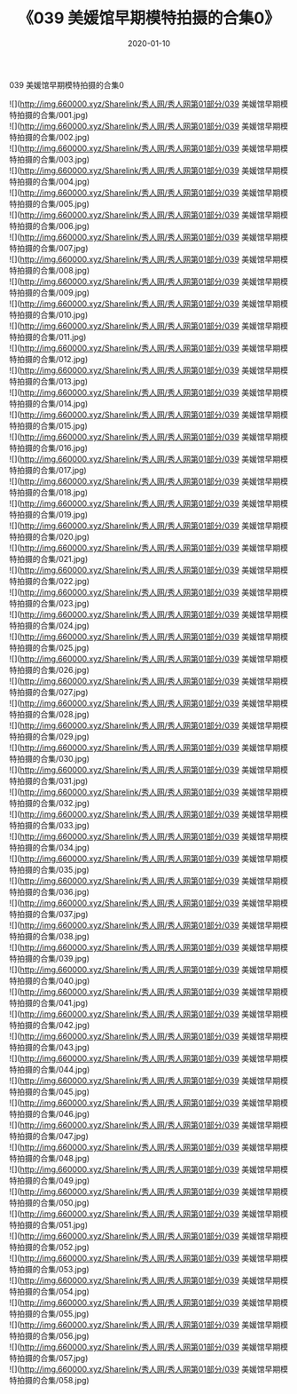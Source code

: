 ﻿---
layout: post
title:  《039 美媛馆早期模特拍摄的合集0》
date:   2020-01-10
img: http://img.660000.xyz/Sharelink/秀人网/秀人网第01部分/039 美媛馆早期模特拍摄的合集0/000.jpg
categories: [美女, 清纯, 唯美]
---

039 美媛馆早期模特拍摄的合集0

  ![](http://img.660000.xyz/Sharelink/秀人网/秀人网第01部分/039 美媛馆早期模特拍摄的合集/001.jpg) <br> ![](http://img.660000.xyz/Sharelink/秀人网/秀人网第01部分/039 美媛馆早期模特拍摄的合集/002.jpg) <br> ![](http://img.660000.xyz/Sharelink/秀人网/秀人网第01部分/039 美媛馆早期模特拍摄的合集/003.jpg) <br> ![](http://img.660000.xyz/Sharelink/秀人网/秀人网第01部分/039 美媛馆早期模特拍摄的合集/004.jpg) <br> ![](http://img.660000.xyz/Sharelink/秀人网/秀人网第01部分/039 美媛馆早期模特拍摄的合集/005.jpg) <br> ![](http://img.660000.xyz/Sharelink/秀人网/秀人网第01部分/039 美媛馆早期模特拍摄的合集/006.jpg) <br> ![](http://img.660000.xyz/Sharelink/秀人网/秀人网第01部分/039 美媛馆早期模特拍摄的合集/007.jpg) <br> ![](http://img.660000.xyz/Sharelink/秀人网/秀人网第01部分/039 美媛馆早期模特拍摄的合集/008.jpg) <br> ![](http://img.660000.xyz/Sharelink/秀人网/秀人网第01部分/039 美媛馆早期模特拍摄的合集/009.jpg) <br> ![](http://img.660000.xyz/Sharelink/秀人网/秀人网第01部分/039 美媛馆早期模特拍摄的合集/010.jpg) <br> ![](http://img.660000.xyz/Sharelink/秀人网/秀人网第01部分/039 美媛馆早期模特拍摄的合集/011.jpg) <br> ![](http://img.660000.xyz/Sharelink/秀人网/秀人网第01部分/039 美媛馆早期模特拍摄的合集/012.jpg) <br> ![](http://img.660000.xyz/Sharelink/秀人网/秀人网第01部分/039 美媛馆早期模特拍摄的合集/013.jpg) <br> ![](http://img.660000.xyz/Sharelink/秀人网/秀人网第01部分/039 美媛馆早期模特拍摄的合集/014.jpg) <br> ![](http://img.660000.xyz/Sharelink/秀人网/秀人网第01部分/039 美媛馆早期模特拍摄的合集/015.jpg) <br> ![](http://img.660000.xyz/Sharelink/秀人网/秀人网第01部分/039 美媛馆早期模特拍摄的合集/016.jpg) <br> ![](http://img.660000.xyz/Sharelink/秀人网/秀人网第01部分/039 美媛馆早期模特拍摄的合集/017.jpg) <br> ![](http://img.660000.xyz/Sharelink/秀人网/秀人网第01部分/039 美媛馆早期模特拍摄的合集/018.jpg) <br> ![](http://img.660000.xyz/Sharelink/秀人网/秀人网第01部分/039 美媛馆早期模特拍摄的合集/019.jpg) <br> ![](http://img.660000.xyz/Sharelink/秀人网/秀人网第01部分/039 美媛馆早期模特拍摄的合集/020.jpg) <br> ![](http://img.660000.xyz/Sharelink/秀人网/秀人网第01部分/039 美媛馆早期模特拍摄的合集/021.jpg) <br> ![](http://img.660000.xyz/Sharelink/秀人网/秀人网第01部分/039 美媛馆早期模特拍摄的合集/022.jpg) <br> ![](http://img.660000.xyz/Sharelink/秀人网/秀人网第01部分/039 美媛馆早期模特拍摄的合集/023.jpg) <br> ![](http://img.660000.xyz/Sharelink/秀人网/秀人网第01部分/039 美媛馆早期模特拍摄的合集/024.jpg) <br> ![](http://img.660000.xyz/Sharelink/秀人网/秀人网第01部分/039 美媛馆早期模特拍摄的合集/025.jpg) <br> ![](http://img.660000.xyz/Sharelink/秀人网/秀人网第01部分/039 美媛馆早期模特拍摄的合集/026.jpg) <br> ![](http://img.660000.xyz/Sharelink/秀人网/秀人网第01部分/039 美媛馆早期模特拍摄的合集/027.jpg) <br> ![](http://img.660000.xyz/Sharelink/秀人网/秀人网第01部分/039 美媛馆早期模特拍摄的合集/028.jpg) <br> ![](http://img.660000.xyz/Sharelink/秀人网/秀人网第01部分/039 美媛馆早期模特拍摄的合集/029.jpg) <br> ![](http://img.660000.xyz/Sharelink/秀人网/秀人网第01部分/039 美媛馆早期模特拍摄的合集/030.jpg) <br> ![](http://img.660000.xyz/Sharelink/秀人网/秀人网第01部分/039 美媛馆早期模特拍摄的合集/031.jpg) <br> ![](http://img.660000.xyz/Sharelink/秀人网/秀人网第01部分/039 美媛馆早期模特拍摄的合集/032.jpg) <br> ![](http://img.660000.xyz/Sharelink/秀人网/秀人网第01部分/039 美媛馆早期模特拍摄的合集/033.jpg) <br> ![](http://img.660000.xyz/Sharelink/秀人网/秀人网第01部分/039 美媛馆早期模特拍摄的合集/034.jpg) <br> ![](http://img.660000.xyz/Sharelink/秀人网/秀人网第01部分/039 美媛馆早期模特拍摄的合集/035.jpg) <br> ![](http://img.660000.xyz/Sharelink/秀人网/秀人网第01部分/039 美媛馆早期模特拍摄的合集/036.jpg) <br> ![](http://img.660000.xyz/Sharelink/秀人网/秀人网第01部分/039 美媛馆早期模特拍摄的合集/037.jpg) <br> ![](http://img.660000.xyz/Sharelink/秀人网/秀人网第01部分/039 美媛馆早期模特拍摄的合集/038.jpg) <br> ![](http://img.660000.xyz/Sharelink/秀人网/秀人网第01部分/039 美媛馆早期模特拍摄的合集/039.jpg) <br> ![](http://img.660000.xyz/Sharelink/秀人网/秀人网第01部分/039 美媛馆早期模特拍摄的合集/040.jpg) <br> ![](http://img.660000.xyz/Sharelink/秀人网/秀人网第01部分/039 美媛馆早期模特拍摄的合集/041.jpg) <br> ![](http://img.660000.xyz/Sharelink/秀人网/秀人网第01部分/039 美媛馆早期模特拍摄的合集/042.jpg) <br> ![](http://img.660000.xyz/Sharelink/秀人网/秀人网第01部分/039 美媛馆早期模特拍摄的合集/043.jpg) <br> ![](http://img.660000.xyz/Sharelink/秀人网/秀人网第01部分/039 美媛馆早期模特拍摄的合集/044.jpg) <br> ![](http://img.660000.xyz/Sharelink/秀人网/秀人网第01部分/039 美媛馆早期模特拍摄的合集/045.jpg) <br> ![](http://img.660000.xyz/Sharelink/秀人网/秀人网第01部分/039 美媛馆早期模特拍摄的合集/046.jpg) <br> ![](http://img.660000.xyz/Sharelink/秀人网/秀人网第01部分/039 美媛馆早期模特拍摄的合集/047.jpg) <br> ![](http://img.660000.xyz/Sharelink/秀人网/秀人网第01部分/039 美媛馆早期模特拍摄的合集/048.jpg) <br> ![](http://img.660000.xyz/Sharelink/秀人网/秀人网第01部分/039 美媛馆早期模特拍摄的合集/049.jpg) <br> ![](http://img.660000.xyz/Sharelink/秀人网/秀人网第01部分/039 美媛馆早期模特拍摄的合集/050.jpg) <br> ![](http://img.660000.xyz/Sharelink/秀人网/秀人网第01部分/039 美媛馆早期模特拍摄的合集/051.jpg) <br> ![](http://img.660000.xyz/Sharelink/秀人网/秀人网第01部分/039 美媛馆早期模特拍摄的合集/052.jpg) <br> ![](http://img.660000.xyz/Sharelink/秀人网/秀人网第01部分/039 美媛馆早期模特拍摄的合集/053.jpg) <br> ![](http://img.660000.xyz/Sharelink/秀人网/秀人网第01部分/039 美媛馆早期模特拍摄的合集/054.jpg) <br> ![](http://img.660000.xyz/Sharelink/秀人网/秀人网第01部分/039 美媛馆早期模特拍摄的合集/055.jpg) <br> ![](http://img.660000.xyz/Sharelink/秀人网/秀人网第01部分/039 美媛馆早期模特拍摄的合集/056.jpg) <br> ![](http://img.660000.xyz/Sharelink/秀人网/秀人网第01部分/039 美媛馆早期模特拍摄的合集/057.jpg) <br> ![](http://img.660000.xyz/Sharelink/秀人网/秀人网第01部分/039 美媛馆早期模特拍摄的合集/058.jpg) <br>